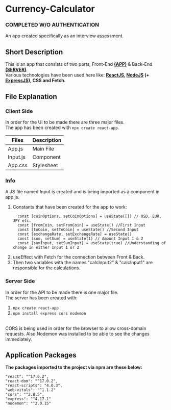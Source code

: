 # Currency-Calculator

<h3>COMPLETED W/O AUTHENTICATION </h3>

An app created specifically as an interview assessment.

<h2>Short Description</h2>
This is an app that consists of two parts, 
  Front-End <b><a href="https://github.com/antreasoum/Currency-Calculator/tree/master/app">(APP)</a></b>
    & Back-End <b><a href="https://github.com/antreasoum/Currency-Calculator/tree/master/server">(SERVER)</a></b>.
    </br>
    Various technologies have been used here like:
<b><a href="https://reactjs.org/">ReactJS</a>, 
  <a href="https://nodejs.org/en/">NodeJS</a>
  (+ <a href="https://expressjs.com/">ExpressJS</a>), CSS and Fetch.</b>

<h2>File Explanation</h2>
<h3>Client Side</h3>

In order for the UI to be made there are three major files.</br>
The app has been created with <code>npx create react-app</code>.

| Files | Description |
| --- | --- |
| App.js | Main File |
| Input.js | Component |
| App.css | Stylesheet |

<h3>Info</h3>

A JS file named Input is created and is being imported as a component in app.js.
<ol><li>Constants that have been created for the app to work:
</br>

```
  const [coinOptions, setCoinOptions] = useState([]) // USD, EUR, JPY etc.
  const [fromCoin, setFromCoin] = useState() //First Input
  const [toCoin, setToCoin] = useState() //Second Input
  const [exchangeRate, setExchangeRate] = useState()
  const [sum, setSum] = useState(1) // Amount Input 1 & 2
  const [sumInput, setSumInput] = useState(true) //Understanding of change in either Input 1 or 2
```

<li>useEffect with Fetch for the connection between Front & Back.
<li>Then two variables with the names "calcInput2" & "calcInput1" are responsible for the calculations.
</ol>

<h3>Server Side</h3>
In order for the API to be made there is one major file.</br>
The server has been created with:
  <ol>
    <li><code>npx create react-app</code>
    <li><code>npm install express cors nodemon</code>
  </ol>
  
  </br>
CORS is being used in order for the browser to allow cross-domain requests.
Also Nodemon was installed to be able to see the changes immediately.

<h2>Application Packages </h2>
<b>The packages imported to the project via npm are these below:</b>

    "react": "^17.0.2",
    "react-dom": "^17.0.2",
    "react-scripts": "4.0.3",
    "web-vitals": "^1.1.2"
    "cors": "^2.8.5",
    "express": "^4.17.1"
    "nodemon": "^2.0.15"
